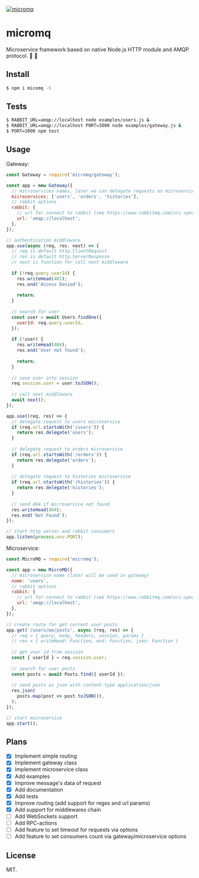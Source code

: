 [![micromq](https://img.shields.io/npm/v/micromq.svg?style=flat-square)](https://www.npmjs.com/package/micromq/)

# micromq

Microservice framework based on native Node.js HTTP module and AMQP protocol. 🔬 🐇

## Install

```sh
$ npm i micomq -S
```

## Tests

```sh
$ RABBIT_URL=amqp://localhost node examples/users.js &
$ RABBIT_URL=amqp://localhost PORT=3000 node examples/gateway.js &
$ PORT=3000 npm test
```

## Usage

Gateway:

```js
const Gateway = require('micromq/gateway');

const app = new Gateway({
  // microservices names, later we can delegate requests on microservice
  microservices: ['users', 'orders', 'histories'],
  // rabbit options
  rabbit: {
    // url for connect to rabbit (see https://www.rabbitmq.com/uri-spec.html)
    url: 'amqp://localhost',
  },
});

// authentication middleware
app.use(async (req, res, next) => {
  // req is default http.ClientRequest
  // res is default http.ServerResponse
  // next is function for call next middleware
  
  if (!req.query.userId) {
    res.writeHead(401);
    res.end('Access Denied');
    
    return;
  }
  
  // search for user
  const user = await Users.findOne({
    userId: req.query.userId,
  });
  
  if (!user) {
    res.writeHead(404);
    res.end('User not found');
  
    return;
  }
  
  // save user into session
  req.session.user = user.toJSON();
  
  // call next middleware
  await next();
});

app.use((req, res) => {  
  // delegate request to users microservice
  if (req.url.startsWith('/users')) {
    return res.delegate('users');
  } 
  
  // delegate request to orders microservice
  if (req.url.startsWith('/orders')) {
    return res.delegate('orders');
  } 
  
  // delegate request to histories microservice
  if (req.url.startsWith('/histories')) {
    return res.delegate('histories');
  }
  
  // send 404 if microservice not found
  res.writeHead(404);
  res.end('Not Found');
});

// start http server and rabbit consumers
app.listen(process.env.PORT);
```

Microservice:

```js
const MicroMQ = require('micromq');

const app = new MicroMQ({
  // microservice name (later will be used in gateway)
  name: 'users',
  // rabbit options
  rabbit: {
    // url for connect to rabbit (see https://www.rabbitmq.com/uri-spec.html)
    url: 'amqp://localhost',
  },
});

// create route for get current user posts
app.get('/users/me/posts', async (req, res) => {
  // req = { query, body, headers, session, params }
  // res = { writeHead: Function, end: Function, json: Function }
  
  // get user id from session
  const { userId } = req.session.user;
  
  // search for user posts
  const posts = await Posts.find({ userId });
  
  // send posts as json with content-type application/json
  res.json(
    posts.map(post => post.toJSON()),
  );
});

// start microservice
app.start();
```

## Plans

- [x] Implement simple routing
- [x] Implement gateway class
- [x] Implement microservice class
- [x] Add examples
- [x] Improve message's data of request
- [x] Add documentation
- [x] Add tests
- [x] Improve routing (add support for regex and url params)
- [x] Add support for middlewares chain
- [ ] Add WebSockets support
- [ ] Add RPC-actions
- [ ] Add feature to set timeout for requests via options
- [ ] Add feature to set consumers count via gateway/microservice options

## License

MIT.
